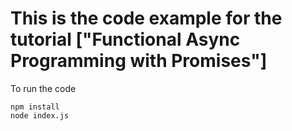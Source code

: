 This is the code example for the tutorial ["Functional Async Programming with Promises"]
====================================================

To run the code

```
npm install
node index.js
```
